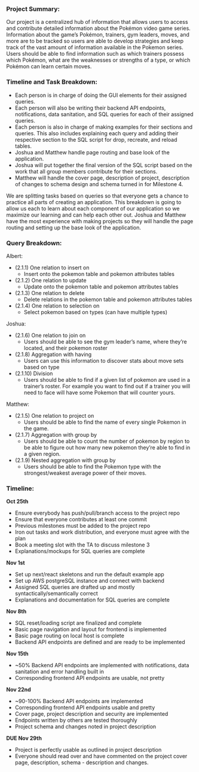 
### Project Summary:
Our project is a centralized hub of information that allows users to access and contribute
detailed information about the Pokémon video game series. Information about the game’s
Pokémon, trainers, gym leaders, moves, and more are to be tracked so users are able to
develop strategies and keep track of the vast amount of information available in the Pokemon series.
Users should be able to find information such as which trainers possess which Pokémon, what are
the weaknesses or strengths of a type, or which Pokémon can learn certain moves.

### Timeline and Task Breakdown: 
- Each person is in charge of doing the GUI elements for their assigned queries. 
- Each person will also be writing their backend API endpoints, notifications, data sanitation, and SQL queries for each of their assigned queries.
- Each person is also in charge of making examples for their sections and queries. This also includes explaining each query and adding their respective section to the SQL script for drop, recreate, and reload tables.
- Joshua and Matthew handle page routing and base look of the application. 
- Joshua will put together the final version of the SQL script based on the work that all group members contribute for their sections.
- Matthew will handle the cover page, description of project, description of changes to schema design and schema turned in for Milestone 4.

We are splitting tasks based on queries so that everyone gets a chance to practice all parts of creating an application. This breakdown is going to allow us each to learn about each component of our application so we maximize our learning and can help each other out. Joshua and Matthew have the most experience with making projects so they will handle the page routing and setting up the base look of the application. 

### Query Breakdown:
Albert: 
- (2.1.1) One relation to insert on
  - Insert onto the pokemon table and pokemon attributes tables
- (2.1.2) One relation to update
  - Update onto the pokemon table and pokemon attributes tables
- (2.1.3) One relation to delete
  - Delete relations in the pokemon table and pokemon attributes tables
- (2.1.4) One relation to selection on
  - Select pokemon based on types (can have multiple types)

Joshua: 
- (2.1.6) One relation to join on
  - Users should be able to see the gym leader’s name, where they’re located, and their pokemon roster
- (2.1.8) Aggregation with having
  - Users can use this information to discover stats about move sets based on type
- (2.1.10) Division
  - Users should be able to find if a given list of pokemon are used in a trainer’s roster. For example you want to find out if a trainer you will need to face will have some Pokemon that will counter yours.

Matthew: 
- (2.1.5) One relation to project on
  - Users should be able to find the name of every single Pokemon in the game.
- (2.1.7) Aggregation with group by
  - Users should be able to count the number of pokemon by region to be able to figure out how many new pokemon they’re able to find in a given region.
- (2.1.9) Nested aggregation with group by
  - Users should be able to find the Pokemon type with the strongest/weakest average power of their moves.

### Timeline:
**Oct 25th**
- Ensure everybody has push/pull/branch access to the project repo
- Ensure that everyone contributes at least one commit
- Previous milestones must be added to the project repo
- Iron out tasks and work distribution, and everyone must agree with the plan
- Book a meeting slot with the TA to discuss milestone 3
- Explanations/mockups for SQL queries are complete

**Nov 1st**
- Set up next/react skeletons and run the default example app
- Set up AWS postgreSQL instance and connect with backend
- Assigned SQL queries are drafted up and mostly syntactically/semantically correct
- Explanations and documentation for SQL queries are complete

**Nov 8th**
- SQL reset/loading script are finalized and complete
- Basic page navigation and layout for frontend is implemented
- Basic page routing on local host is complete
- Backend API endpoints are defined and are ready to be implemented

**Nov 15th**
- ~50% Backend API endpoints are implemented with notifications, data sanitation and error handling built in
- Corresponding frontend API endpoints are usable, not pretty

**Nov 22nd**
- ~90-100% Backend API endpoints are implemented
- Corresponding frontend API endpoints usable and pretty
- Cover page, project description and security are implemented
- Endpoints written by others are tested thoroughly
- Project schema and changes noted in project description

**DUE Nov 29th**
- Project is perfectly usable as outlined in project description
- Everyone should read over and have commented on the project cover page, description, schema - description and changes.

